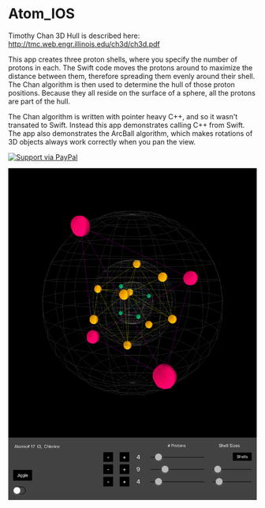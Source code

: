 # Atom_IOS

Timothy Chan 3D Hull is described here: http://tmc.web.engr.illinois.edu/ch3d/ch3d.pdf

This app creates three proton shells, where you specify the number of protons in each.
The Swift code moves the protons around to maximize the distance between them, 
therefore spreading them evenly around their shell.
The Chan algorithm is then used to determine the hull of those proton positions.
Because they all reside on the surface of a sphere, all the protons are part of the hull.

The Chan algorithm is written with pointer heavy C++, and so it wasn't transated to Swift.
Instead this app demonstrates calling C++ from Swift.
The app also demonstrates the ArcBall algorithm, which makes rotations of 3D objects always
work correctly when you pan the view.

<a href="https://www.paypal.me/Kosalos/">
  <img alt="Support via PayPal" src="https://cdn.rawgit.com/twolfson/paypal-github-button/1.0.0/dist/button.svg"/>
</a>

![Screenshot](atomApp.png)


